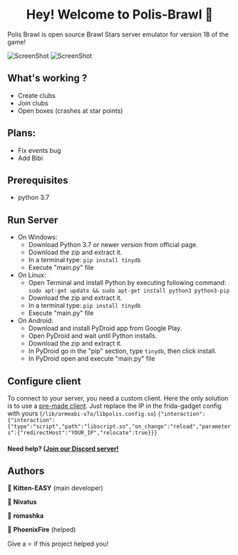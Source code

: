 <h1 align="center">Hey! Welcome to Polis-Brawl 👋</h1>

Polis Brawl is open source Brawl Stars server emulator for version 18 of the game!


![ScreenShot](https://cdn.discordapp.com/attachments/811919827870023713/823159862770663444/Screenshot_20210321_144256.jpg) 
![ScreenShot](https://cdn.discordapp.com/attachments/811919827870023713/823159862992830524/Screenshot_20210321_144249.jpg) 


## What's working ?
- Create clubs
- Join clubs
- Open boxes (crashes at star points) 

## Plans:
- Fix events bug
- Add Bibi


## Prerequisites

- python 3.7




## Run Server
- On Windows:
    - Download Python 3.7 or newer version from official page.
    - Download the zip and extract it.
    - In a terminal type: ```pip install tinydb```
    - Execute "main.py" file
- On Linux:
    - Open Terminal and install Python by executing following command:
    ```sudo apt-get update && sudo apt-get install python3 python3-pip```
    - Download the zip and extract it.
    - In a terminal type: ```pip install tinydb```
    - Execute "main.py" file
- On Android:
    - Download and install PyDroid app from Google Play.
    - Open PyDroid and wait until Python installs.
    - Download the zip and extract it.
    - In PyDroid go in the "pip" section, type ```tinydb```, then click install.
    - In PyDroid open and execute "main.py" file


## Configure client
To connect to your server, you need a custom client. Here the only solution is to use a [pre-made client](https://drive.google.com/file/d/14DzpsEEkkD-_zwKXbK3sbe1n6WL0yFQM/view?usp=sharing). Just replace the IP in the frida-gadget config with yours (```/lib/armeabi-v7a/libpolis.config.so```) ```{"interaction":{"interaction":{"type":"script","path":"libscript.so","on_change":"reload","parameters":{"redirectHost":"YOUR_IP","relocate":true}}}```






#### Need help? [(Join our Discord server!](https://discord.gg/DmHRzDn4q4) 

## Authors

👤 **Kitten-EASY** (main developer)

👤 **Nivatus**

👤 **romashka** 

👤 **PhoenixFire** (helped)








Give a ⭐️ if this project helped you!
